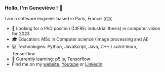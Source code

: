 ### Hello, I'm Geneviève ! :wave:

I am a software engineer based in Paris, France. :fr:

- :eyes: Looking for a PhD position (CIFRE/ industrial thesis) in computer vision for 2023
- :mortar_board: Education: MSc in Computer science (Image processing and AI)
- :computer: Technologies: Python, JavaScript, Java, C++ / scikit-learn, Tensorflow
- :seedling: Currently learning: p5.js, Tensorflow
- Find me on my [website](https://education.genevievemasioni.com), [Youtube](https://youtube.com/c/genevievemasioni) or [LinkedIn](https://linkedin.com/in/genevieve-masioni)
